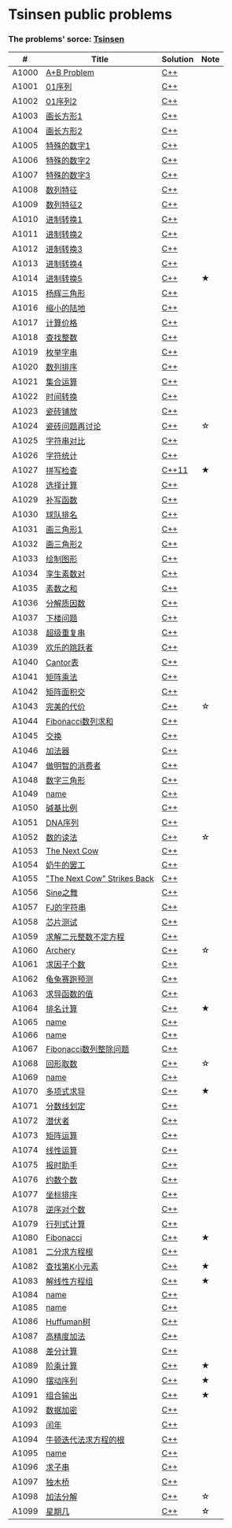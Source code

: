 # Tsinsen public problems

### The problems' sorce: [Tsinsen](http://www.tsinsen.com/ProblemArchive.page)

| # | Title | Solution | Note |
|---| ----- | -------- | ---- |
|A1000|[A+B Problem](http://www.tsinsen.com/A1000) | [C++](./cpp/A1000/main.cpp)||
|A1001|[01序列](http://www.tsinsen.com/A1001) | [C++](./cpp/A1001/main.cpp)||
|A1002|[01序列2](http://www.tsinsen.com/A1002) | [C++](./cpp/A1002/main.cpp)||
|A1003|[画长方形1](http://www.tsinsen.com/A1003) | [C++](./cpp/A1003/main.cpp)||
|A1004|[画长方形2](http://www.tsinsen.com/A1004) | [C++](./cpp/A1004/main.cpp)||
|A1005|[特殊的数字1](http://www.tsinsen.com/A1005) | [C++](./cpp/A1005/main.cpp)||
|A1006|[特殊的数字2](http://www.tsinsen.com/A1006) | [C++](./cpp/A1006/main.cpp)||
|A1007|[特殊的数字3](http://www.tsinsen.com/A1007) | [C++](./cpp/A1007/main.cpp)||
|A1008|[数列特征](http://www.tsinsen.com/A1008) | [C++](./cpp/A1008/main.cpp)||
|A1009|[数列特征2](http://www.tsinsen.com/A1009) | [C++](./cpp/A1009/main.cpp)||
|A1010|[进制转换1](http://www.tsinsen.com/A1010) | [C++](./cpp/A1010/main.cpp)||
|A1011|[进制转换2](http://www.tsinsen.com/A1011) | [C++](./cpp/A1011/main.cpp)||
|A1012|[进制转换3](http://www.tsinsen.com/A1012) | [C++](./cpp/A1012/main.cpp)||
|A1013|[进制转换4](http://www.tsinsen.com/A1013) | [C++](./cpp/A1013/main.cpp)||
|A1014|[进制转换5](http://www.tsinsen.com/A1014) | [C++](./cpp/A1014/main.cpp)| ★ |
|A1015|[杨辉三角形](http://www.tsinsen.com/A1015) | [C++](./cpp/A1015/main.cpp)||
|A1016|[缩小的陆地](http://www.tsinsen.com/A1016) | [C++](./cpp/A1016/main.cpp)||
|A1017|[计算价格](http://www.tsinsen.com/A1017) | [C++](./cpp/A1017/main.cpp)||
|A1018|[查找整数](http://www.tsinsen.com/A1018) | [C++](./cpp/A1018/main.cpp)||
|A1019|[枚举字串](http://www.tsinsen.com/A1019) | [C++](./cpp/A1019/main.cpp)||
|A1020|[数列排序](http://www.tsinsen.com/A1020) | [C++](./cpp/A1020/main.cpp)||
|A1021|[集合运算](http://www.tsinsen.com/A1021) | [C++](./cpp/A1021/main.cpp)||
|A1022|[时间转换](http://www.tsinsen.com/A1022) | [C++](./cpp/A1022/main.cpp)||
|A1023|[瓷砖铺放](http://www.tsinsen.com/A1023) | [C++](./cpp/A1023/main.cpp)||
|A1024|[瓷砖问题再讨论](http://www.tsinsen.com/A1024) | [C++](./cpp/A1024/main.cpp)| ☆ |
|A1025|[字符串对比](http://www.tsinsen.com/A1025) | [C++](./cpp/A1025/main.cpp)||
|A1026|[字符统计](http://www.tsinsen.com/A1026) | [C++](./cpp/A1026/main.cpp)||
|A1027|[拼写检查](http://www.tsinsen.com/A1027) | [C++11](./cpp/A1027/main.cpp)| ★ |
|A1028|[选择计算](http://www.tsinsen.com/A1028) | [C++](./cpp/A1028/main.cpp)||
|A1029|[补写函数](http://www.tsinsen.com/A1029) | [C++](./cpp/A1029/main.cpp)||
|A1030|[球队排名](http://www.tsinsen.com/A1030) | [C++](./cpp/A1030/main.cpp)||
|A1031|[画三角形1](http://www.tsinsen.com/A1031) | [C++](./cpp/A1031/main.cpp)||
|A1032|[画三角形2](http://www.tsinsen.com/A1032) | [C++](./cpp/A1032/main.cpp)||
|A1033|[绘制图形](http://www.tsinsen.com/A1033) | [C++](./cpp/A1033/main.cpp)||
|A1034|[孪生素数对](http://www.tsinsen.com/A1034) | [C++](./cpp/A1034/main.cpp)||
|A1035|[素数之和](http://www.tsinsen.com/A1035) | [C++](./cpp/A1035/main.cpp)||
|A1036|[分解质因数](http://www.tsinsen.com/A1036) | [C++](./cpp/A1036/main.cpp)||
|A1037|[下楼问题](http://www.tsinsen.com/A1037) | [C++](./cpp/A1037/main.cpp)||
|A1038|[超级重复串](http://www.tsinsen.com/A1038) | [C++](./cpp/A1038/main.cpp)||
|A1039|[欢乐的跳跃者](http://www.tsinsen.com/A1039) | [C++](./cpp/A1039/main.cpp)||
|A1040|[Cantor表](http://www.tsinsen.com/A1040) | [C++](./cpp/A1040/main.cpp)||
|A1041|[矩阵乘法](http://www.tsinsen.com/A1041) | [C++](./cpp/A1041/main.cpp)||
|A1042|[矩阵面积交](http://www.tsinsen.com/A1042) | [C++](./cpp/A1042/main.cpp)||
|A1043|[完美的代价](http://www.tsinsen.com/A1043) | [C++](./cpp/A1043/main.cpp)| ☆ |
|A1044|[Fibonacci数列求和](http://www.tsinsen.com/A1044) | [C++](./cpp/A1044/main.cpp)||
|A1045|[交换](http://www.tsinsen.com/A1045) | [C++](./cpp/A1045/main.cpp)||
|A1046|[加法器](http://www.tsinsen.com/A1046) | [C++](./cpp/A1046/main.cpp)||
|A1047|[做明智的消费者](http://www.tsinsen.com/A1047) | [C++](./cpp/A1047/main.cpp)||
|A1048|[数字三角形](http://www.tsinsen.com/A1048) | [C++](./cpp/A1048/main.cpp)||
|A1049|[name](http://www.tsinsen.com/A1049) | [C++](./cpp/A1049/main.cpp)||
|A1050|[碱基比例](http://www.tsinsen.com/A1050) | [C++](./cpp/A1050/main.cpp)||
|A1051|[DNA序列](http://www.tsinsen.com/A1051) | [C++](./cpp/A1051/main.cpp)||
|A1052|[数的读法](http://www.tsinsen.com/A1052) | [C++](./cpp/A1052/main.cpp)| ☆ |
|A1053|[The Next Cow](http://www.tsinsen.com/A1053) | [C++](./cpp/A1053/main.cpp)||
|A1054|[奶牛的罢工](http://www.tsinsen.com/A1054) | [C++](./cpp/A1054/main.cpp)||
|A1055|["The Next Cow" Strikes Back](http://www.tsinsen.com/A1055) | [C++](./cpp/A1055/main.cpp)||
|A1056|[Sine之舞](http://www.tsinsen.com/A1056) | [C++](./cpp/A1056/main.cpp)||
|A1057|[FJ的字符串](http://www.tsinsen.com/A1057) | [C++](./cpp/A1057/main.cpp)||
|A1058|[芯片测试](http://www.tsinsen.com/A1058) | [C++](./cpp/A1058/main.cpp)||
|A1059|[求解二元整数不定方程](http://www.tsinsen.com/A1059) | [C++](./cpp/A1059/main.cpp)||
|A1060|[Archery](http://www.tsinsen.com/A1060) | [C++](./cpp/A1060/main.cpp)| ☆ |
|A1061|[求因子个数](http://www.tsinsen.com/A1061) | [C++](./cpp/A1061/main.cpp)||
|A1062|[龟兔赛跑预测](http://www.tsinsen.com/A1062) | [C++](./cpp/A1062/main.cpp)||
|A1063|[求导函数的值](http://www.tsinsen.com/A1063) | [C++](./cpp/A1063/main.cpp)||
|A1064|[排名计算](http://www.tsinsen.com/A1064) | [C++](./cpp/A1064/main.cpp)| ★ |
|A1065|[name](http://www.tsinsen.com/A1065) | [C++](./cpp/A1065/main.cpp)||
|A1066|[name](http://www.tsinsen.com/A1066) | [C++](./cpp/A1066/main.cpp)||
|A1067|[Fibonacci数列整除问题](http://www.tsinsen.com/A1067) | [C++](./cpp/A1067/main.cpp)||
|A1068|[回形取数](http://www.tsinsen.com/A1068) | [C++](./cpp/A1068/main.cpp)| ☆ |
|A1069|[name](http://www.tsinsen.com/A1069) | [C++](./cpp/A1069/main.cpp)||
|A1070|[多项式求导](http://www.tsinsen.com/A1070) | [C++](./cpp/A1070/main.cpp)| ★ |
|A1071|[分数线划定](http://www.tsinsen.com/A1071) | [C++](./cpp/A1071/main.cpp)||
|A1072|[潜伏者](http://www.tsinsen.com/A1072) | [C++](./cpp/A1072/main.cpp)||
|A1073|[矩阵运算](http://www.tsinsen.com/A1073) | [C++](./cpp/A1073/main.cpp)||
|A1074|[线性运算](http://www.tsinsen.com/A1074) | [C++](./cpp/A1074/main.cpp)||
|A1075|[报时助手](http://www.tsinsen.com/A1075) | [C++](./cpp/A1075/main.cpp)||
|A1076|[约数个数](http://www.tsinsen.com/A1076) | [C++](./cpp/A1076/main.cpp)||
|A1077|[坐标排序](http://www.tsinsen.com/A1077) | [C++](./cpp/A1077/main.cpp)||
|A1078|[逆序对个数](http://www.tsinsen.com/A1078) | [C++](./cpp/A1078/main.cpp)||
|A1079|[行列式计算](http://www.tsinsen.com/A1079) | [C++](./cpp/A1079/main.cpp)||
|A1080|[Fibonacci](http://www.tsinsen.com/A1080) | [C++](./cpp/A1080/main.cpp)| ★ |
|A1081|[二分求方程根](http://www.tsinsen.com/A1081) | [C++](./cpp/A1081/main.cpp)||
|A1082|[查找第K小元素](http://www.tsinsen.com/A1082) | [C++](./cpp/A1082/main.cpp)| ★ |
|A1083|[解线性方程组](http://www.tsinsen.com/A1083) | [C++](./cpp/A1083/main.cpp)| ★ |
|A1084|[name](http://www.tsinsen.com/A1084) | [C++](./cpp/A1084/main.cpp)||
|A1085|[name](http://www.tsinsen.com/A1085) | [C++](./cpp/A1085/main.cpp)||
|A1086|[Huffuman树](http://www.tsinsen.com/A1086) | [C++](./cpp/A1086/main.cpp)||
|A1087|[高精度加法](http://www.tsinsen.com/A1087) | [C++](./cpp/A1087/main.cpp)||
|A1088|[差分计算](http://www.tsinsen.com/A1088) | [C++](./cpp/A1088/main.cpp)||
|A1089|[阶乘计算](http://www.tsinsen.com/A1089) | [C++](./cpp/A1089/main.cpp)| ★ |
|A1090|[摆动序列](http://www.tsinsen.com/A1090) | [C++](./cpp/A1090/main.cpp)| ★ |
|A1091|[组合输出](http://www.tsinsen.com/A1091) | [C++](./cpp/A1091/main.cpp)| ★ |
|A1092|[数据加密](http://www.tsinsen.com/A1092) | [C++](./cpp/A1092/main.cpp)||
|A1093|[闰年](http://www.tsinsen.com/A1093) | [C++](./cpp/A1093/main.cpp)||
|A1094|[牛顿迭代法求方程的根](http://www.tsinsen.com/A1094) | [C++](./cpp/A1094/main.cpp)||
|A1095|[name](http://www.tsinsen.com/A1095) | [C++](./cpp/A1095/main.cpp)||
|A1096|[求子串](http://www.tsinsen.com/A1096) | [C++](./cpp/A1096/main.cpp)||
|A1097|[独木桥](http://www.tsinsen.com/A1097) | [C++](./cpp/A1097/main.cpp)||
|A1098|[加法分解](http://www.tsinsen.com/A1098) | [C++](./cpp/A1098/main.cpp)| ☆ |
|A1099|[星期几](http://www.tsinsen.com/A1099) | [C++](./cpp/A1099/main.cpp)| ☆ |
